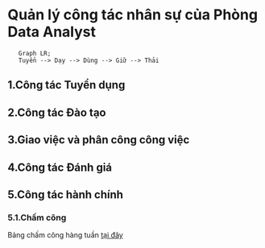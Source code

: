 # Quản lý công tác nhân sự của Phòng Data Analyst

```mermaid
   Graph LR;
   Tuyển --> Dạy --> Dùng --> Giữ --> Thải
```

## 1.Công tác Tuyển dụng

## 2.Công tác Đào tạo

## 3.Giao việc và phân công công việc

## 4.Công tác Đánh giá

## 5.Công tác hành chính

### 5.1.Chấm công
Bảng chấm công hàng tuần [tại đây](https://docs.google.com/spreadsheets/d/10i4sFlOOz-D13WCeTfPkgnDDwdMlKbjK7mEapQZR_DE/edit?usp=sharing)

